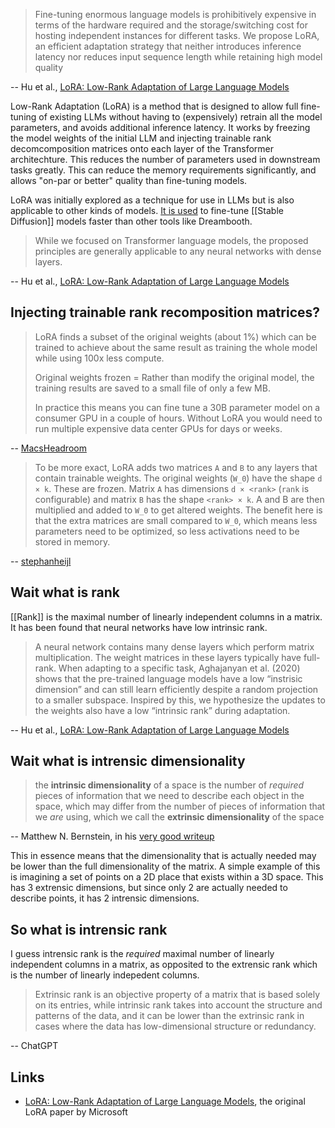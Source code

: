 >Fine-tuning enormous language models is prohibitively expensive in terms of the hardware required and the storage/switching cost for hosting independent instances for different tasks. We propose LoRA, an efficient adaptation strategy that neither introduces inference latency nor reduces input sequence length while retaining high model quality

-- Hu et al., [LoRA: Low-Rank Adaptation of Large Language Models](https://arxiv.org/abs/2106.09685)

Low-Rank Adaptation (LoRA) is a method that is designed to allow full fine-tuning of existing LLMs without having to (expensively) retrain all the model parameters, and avoids additional inference latency. It works by freezing the model weights of the initial LLM and injecting trainable rank decomcomposition matrices onto each layer of the Transformer architechture. This reduces the number of parameters used in downstream tasks greatly.  This can reduce the memory requirements significantly, and allows "on-par or better" quality than fine-tuning models.

LoRA was initially explored as a technique for use in LLMs but is also applicable to other kinds of models. [It is used](https://replicate.com/blog/lora-faster-fine-tuning-of-stable-diffusion) to fine-tune [[Stable Diffusion]] models faster than other tools like Dreambooth.

>While we focused on Transformer language models, the proposed principles are generally applicable to any neural networks with dense layers.

-- Hu et al., [LoRA: Low-Rank Adaptation of Large Language Models](https://arxiv.org/abs/2106.09685)

##  Injecting trainable rank recomposition matrices?

>LoRA finds a subset of the original weights (about 1%) which can be trained to achieve about the same result as training the whole model while using 100x less compute.
>
>Original weights frozen = Rather than modify the original model, the training results are saved to a small file of only a few MB.
>
>In practice this means you can fine tune a 30B parameter model on a consumer GPU in a couple of hours. Without LoRA you would need to run multiple expensive data center GPUs for days or weeks.

-- [MacsHeadroom](https://news.ycombinator.com/item?id=35289168)

> To be more exact, LoRA adds two matrices `A` and `B` to any layers that contain trainable weights. The original weights (`W_0`) have the shape `d × k`. These are frozen. Matrix `A` has dimensions `d × <rank>` (`rank` is configurable) and matrix `B` has the shape `<rank> × k`. A and B are then multiplied and added to `W_0` to get altered weights. The benefit here is that the extra matrices are small compared to `W_0`, which means less parameters need to be optimized, so less activations need to be stored in memory.

-- [stephanheijl](https://news.ycombinator.com/item?id=35289319)

## Wait what is rank

[[Rank]] is the maximal number of linearly independent columns in a matrix.  It has been found that neural networks have low intrinsic rank.

>A neural network contains many dense layers which perform matrix multiplication. The weight matrices in these layers typically have full-rank. When adapting to a specific task, Aghajanyan et al. (2020) shows that the pre-trained language models have a low “instrisic dimension” and can still  learn efficiently despite a random projection to a smaller subspace. Inspired by this, we hypothesize the updates to the weights also have a low “intrinsic rank” during adaptation.

-- Hu et al., [LoRA: Low-Rank Adaptation of Large Language Models](https://arxiv.org/abs/2106.09685)

## Wait what is intrensic dimensionality

> the **intrinsic dimensionality** of a space is the number of _required_ pieces of information that we need to describe each object in the space, which may differ from the number of pieces of information that we _are_ using, which we call the **extrinsic dimensionality** of the space

-- Matthew N. Bernstein, in his [very good writeup](https://mbernste.github.io/posts/intrinsic_dimensionality/)

This in essence means that the dimensionality that is actually needed may be lower than the full dimensionality of the matrix.  A simple example of this is imagining a set of points on a 2D place that exists within a 3D space.  This has 3 extrensic dimensions, but since only 2 are actually needed to describe points, it has 2 intrensic dimensions.

## So what is intrensic rank

I guess intrensic rank is the *required* maximal number of linearly independent columns in a matrix, as opposited to the extrensic rank which is the number of linearly indepedent columns.

>Extrinsic rank is an objective property of a matrix that is based solely on its entries, while intrinsic rank takes into account the structure and patterns of the data, and it can be lower than the extrinsic rank in cases where the data has low-dimensional structure or redundancy.

-- ChatGPT

## Links

- [LoRA: Low-Rank Adaptation of Large Language Models](https://arxiv.org/abs/2106.09685), the original LoRA paper by Microsoft
